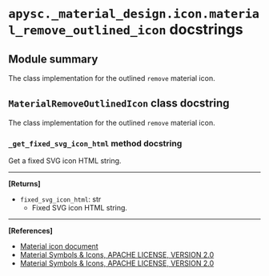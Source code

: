 # `apysc._material_design.icon.material_remove_outlined_icon` docstrings

## Module summary

The class implementation for the outlined `remove` material icon.

## `MaterialRemoveOutlinedIcon` class docstring

The class implementation for the outlined `remove` material icon.

### `_get_fixed_svg_icon_html` method docstring

Get a fixed SVG icon HTML string.<hr>

**[Returns]**

- `fixed_svg_icon_html`: str
  - Fixed SVG icon HTML string.

<hr>

**[References]**

- [Material icon document](https://simon-ritchie.github.io/apysc/en/material_icon.html)
- [Material Symbols & Icons, APACHE LICENSE, VERSION 2.0](https://fonts.google.com/icons?icon.size=24&icon.color=%23e8eaed)
- [Material Symbols & Icons, APACHE LICENSE, VERSION 2.0](https://www.apache.org/licenses/LICENSE-2.0.html)